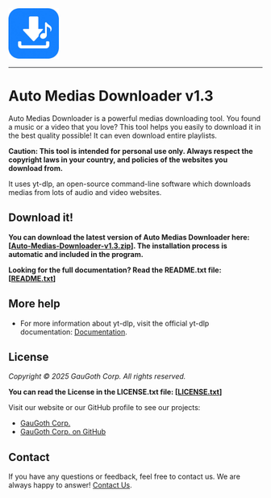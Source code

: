 <img src="Auto-Medias-Downloader-v1.3/amd1.3/sources/amd-icon.png" alt="GauGoth Corp. Logo" width="100"/>

-----
# Auto Medias Downloader v1.3
Auto Medias Downloader is a powerful medias downloading tool. You found a music or a video that you love? This tool helps you easily to download it in the best quality possible! It can even download entire playlists.

**Caution: This tool is intended for personal use only. Always respect the copyright laws in your country, and policies of the websites you download from.**

It uses yt-dlp, an open-source command-line software which downloads medias from lots of audio and video websites.

## Download it!

**You can download the latest version of Auto Medias Downloader here: 
[[Auto-Medias-Downloader-v1.3.zip](https://galaxielointaine.alwaysdata.net/others/Auto-Medias-Downloader-v1.3.zip)]. The installation process is automatic and included in the program.**

**Looking for the full documentation? Read the README.txt file:
[[README.txt](Auto-Medias-Downloader-v1.3)]**

## More help

- For more information about yt-dlp, visit the official yt-dlp documentation: [Documentation](https://github.com/yt-dlp/yt-dlp#installation).


## License
_Copyright © 2025 GauGoth Corp. All rights reserved._

**You can read the License in the LICENSE.txt file:
[[LICENSE.txt](Auto-Medias-Downloader-v1.3/LICENSE.txt)]**

Visit our website or our GitHub profile to see our projects: 
- [GauGoth Corp.](http://gaugoth.corp.free.fr/)
- [GauGoth Corp. on GitHub](https://github.com/GauGoth-Corp)

## Contact
If you have any questions or feedback, feel free to contact us. We are always happy to answer! [Contact Us](http://gaugoth.corp.free.fr/en/credits/contact/?subject=Auto%20Medias%20Downloader%20v1.3%20question/feedback).
